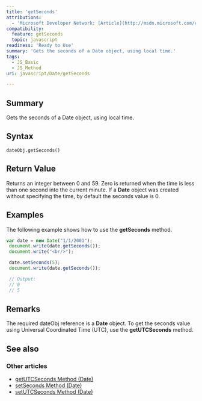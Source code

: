 ```yaml
---
title: 'getSeconds'
attributions:
  - 'Microsoft Developer Network: [Article](http://msdn.microsoft.com/en-us/library/ie/ct79zx09(v=vs.94).aspx)'
compatibility:
  feature: getSeconds
  topic: javascript
readiness: 'Ready to Use'
summary: 'Gets the seconds of a Date object, using local time.'
tags:
  - JS_Basic
  - JS_Method
uri: javascript/Date/getSeconds

---
```

## Summary

Gets the seconds of a Date object, using local time.

## Syntax

    dateObj.getSeconds()

## Return Value

Returns an integer between 0 and 59. Zero is returned when the time is less than one second into the current minute. If a **Date** object was created without specifying the time, by default the seconds value is 0.

## Examples

The following example shows how to use the **getSeconds** method.

``` js
var date = new Date("1/1/2001");
 document.write(date.getSeconds());
 document.write("<br/>");

 date.setSeconds(5);
 document.write(date.getSeconds());

 // Output:
 // 0
 // 5
```

## Remarks

The required dateObj reference is a **Date** object. To get the seconds value using Universal Coordinated Time (UTC), use the **getUTCSeconds** method.

## See also

### Other articles

-   [getUTCSeconds Method (Date)](/javascript/Date/getUTCSeconds)
-   [setSeconds Method (Date)](/javascript/Date/setSeconds)
-   [setUTCSeconds Method (Date)](/javascript/Date/setUTCSeconds)


